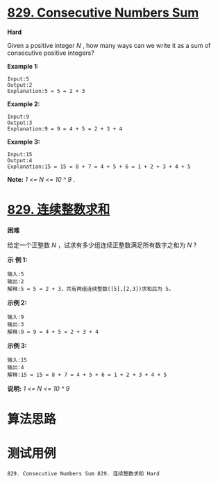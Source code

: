 # [829. Consecutive Numbers Sum][enTitle]

**Hard**

Given a positive integer  *N* , how many ways can we write it as a sum of consecutive positive integers?

**Example 1:** 

```
Input:5
Output:2
Explanation:5 = 5 = 2 + 3
```

**Example 2:** 

```
Input:9
Output:3
Explanation:9 = 9 = 4 + 5 = 2 + 3 + 4
```

**Example 3:** 

```
Input:15
Output:4
Explanation:15 = 15 = 8 + 7 = 4 + 5 + 6 = 1 + 2 + 3 + 4 + 5
```

**Note:**   *1 <= N <= 10 ^ 9* .


# [829. 连续整数求和][cnTitle]

**困难**

给定一个正整数  *N* ，试求有多少组连续正整数满足所有数字之和为  *N* ?

**示** **例 1:** 

```
输入:5
输出:2
解释:5 = 5 = 2 + 3，共有两组连续整数([5],[2,3])求和后为 5。
```

**示例 2:** 

```
输入:9
输出:3
解释:9 = 9 = 4 + 5 = 2 + 3 + 4
```

**示例 3:** 

```
输入:15
输出:4
解释:15 = 15 = 8 + 7 = 4 + 5 + 6 = 1 + 2 + 3 + 4 + 5
```

**说明:**  *1 <= N <= 10 ^ 9* 




# 算法思路

# 测试用例
```
829. Consecutive Numbers Sum 829. 连续整数求和 Hard
```

[enTitle]: https://leetcode.com/problems/consecutive-numbers-sum/
[cnTitle]: https://leetcode-cn.com/problems/consecutive-numbers-sum/
